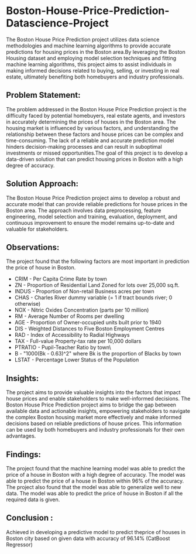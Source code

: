 # Boston-House-Price-Prediction-Datascience-Project
The Boston House Price Prediction project utilizes data science methodologies and machine learning algorithms to provide accurate predictions for housing prices in the Boston area.By leveraging the Boston Housing dataset and employing model selection techniques and fitting machine learning algorithms, this project aims to assist individuals in making informed decisions related to buying, selling, or investing in real estate, ultimately benefiting both homebuyers and industry professionals.
## Problem Statement:
The problem addressed in the Boston House Price Prediction project is the difficulty faced by potential homebuyers, real estate agents, and investors in accurately determining the prices of houses in the Boston area. The housing market is influenced by various factors, and understanding the relationship between these factors and house prices can be complex and time-consuming. The lack of a reliable and accurate prediction model hinders decision-making processes and can result in suboptimal investments or missed opportunities.The goal of this project is to develop a data-driven solution that can predict housing prices in Boston with a high degree of accuracy.
## Solution Approach:
The Boston House Price Prediction project aims to develop a robust and accurate model that can provide reliable predictions for house prices in the Boston area. The approach involves data preprocessing, feature engineering, model selection and training, evaluation, deployment, and continuous improvement to ensure the model remains up-to-date and valuable for stakeholders.
## Observations:
The project found that the following factors are most important in prediction the price of house in Boston.

* CRIM - Per Capita Crime Rate by town
* ZN - Proportion of Residential Land Zoned for lots over 25,000 sq.ft.
* INDUS - Proportion of Non-retail Business acres per town
* CHAS - Charles River dummy variable (= 1 if tract bounds river; 0 otherwise)
* NOX - Nitric Oxides Concentration (parts per 10 million)
* RM - Average Number of Rooms per dwelling
* AGE - Proportion of Owner-occupied units built prior to 1940
* DIS - Weighted Distances to Five Boston Employment Centres
* RAD - Index of Accessibility to Radial Highways
* TAX - Full-value Property-tax rate per 10,000 dollars
* PTRATIO - Pupil-Teacher Ratio by town\
* B - "1000(Bk - 0.63)^2" where Bk is the proportion of Blacks by town
* LSTAT - Percentage Lower Status of the Population
## Insights:
The project aims to provide valuable insights into the factors that impact house prices and enable stakeholders to make well-informed decisions.  The Boston House Price Prediction project aims to bridge the gap between available data and actionable insights, empowering stakeholders to navigate the complex Boston housing market more effectively and make informed decisions based on reliable predictions of house prices. This information can be used by both homebuyers and industry professionals for their own advantages.
## Findings:
The project found that the machine learning model was able to predict the price of a house in Boston with a high degree of accuracy. The model was able to predict the price of a house in Boston within 96% of the accuracy. The project also found that the model was able to generalize well to new data. The model was able to predict the price of house in Boston if all the required data is given.
## Conclusion :
Achieved in developing a predictive model to predict theprice of houses in Boston city based on given data with accuracy of 96.14% (CatBoost Regressor)
